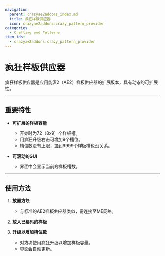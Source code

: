 ```yaml
---
navigation:
  parent: crazyae2addons_index.md
  title: 疯狂样板供应器
  icon: crazyae2addons:crazy_pattern_provider
categories:
  - Crafting and Patterns
item_ids:
  - crazyae2addons:crazy_pattern_provider
---
```


# 疯狂样板供应器

<BlockImage id="crazyae2addons:crazy_pattern_provider" scale="4"></BlockImage>

疯狂样板供应器是应用能源2（AE2）样板供应器的扩展版本，具有动态的可扩展性。

---

## 重要特性

- **可扩展的样板容量**
  - 开始时为72（8x9）个样板槽。
  - 用疯狂升级右击可增加9个槽位。
  - 槽位数没有上限，加到9999个样板槽也没关系。

- **可滚动的GUI**
    - 界面中会显示当前的样板槽数。
---

## 使用方法

1. **放置方块**
   - 与标准的AE2样板供应器类似，需连接至ME网络。

2. **放入已编码的样板**

3. **升级以增加槽位数**
   - 对方块使用疯狂升级以增加样板容量。
   - 界面会自动更新。